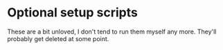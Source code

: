 # Optional setup scripts

These are a bit unloved, I don't tend to run them myself any more. They'll
probably get deleted at some point.
